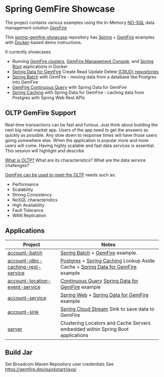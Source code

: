 # Spring GemFire Showcase

The project contains various examples using the In-Memory [NO-SQL](https://en.wikipedia.org/wiki/NoSQL) data management solution [GemFire](https://gemfire.dev/)


This [spring-gemfire-showcase](https://github.com/ggreen/spring-gemfire-showcase) repository has [Spring](https://spring.io/) + [GemFire](https://tanzu.vmware.com/gemfire) examples with [Docker](https://www.docker.com/products/docker-desktop/)-based demo instructions.

It currently showcases

- Running [GemFire clusters](https://gemfire.dev/tutorials/java/gemfire_basics/), [GemFire Management Console](https://docs.vmware.com/en/VMware-GemFire-Management-Console/index.html), and [Spring Boot](https://spring.io/projects/spring-boot) applications in Docker
- [Spring Data for GemFire](https://docs.vmware.com/en/Spring-Data-for-VMware-GemFire/index.html) Create Read Update Delete [(CRUD) repositories](https://docs.spring.io/spring-data/commons/docs/current/api/org/springframework/data/repository/CrudRepository.html)
- [Spring Batch](https://spring.io/projects/spring-batch) with GemFire - moving data from a database like Postgres into GemFire
- [GemFire Continuous Query](https://docs.vmware.com/en/VMware-GemFire/10.1/gf/developing-continuous_querying-how_continuous_querying_works.html) with Spring Data for GemFire
- [Spring Caching](https://docs.spring.io/spring-boot/docs/current/reference/html/io.html#io.caching) with Spring Data for GemFire - caching data from Postgres with Spring Web Rest APIs


## OLTP GemFire Support

Real-time transactions can be fast and furious. Just think about building the next big retail market app.
Users of the app need to get the answers as quickly as possible. Any slow down to response times will have those users going somewhere else.
When the application is popular more and more users will come. Having highly scalable and fast data services is essential.
This session will highlight and describe

[What is OLTP?](https://www.oracle.com/database/what-is-oltp/)
What are its characteristics?
What are the data service challenges?

[GemFire can be used to meet the OLTP](https://www.youtube.com/watch?v=oy_Yq_mf45Y) needs such as:

- Performance
- Scalability
- Strong Consistency
- NoSQL characteristics
- High Availability
- Fault Tolerance
- WAN Replication


## Applications


| Project                                                                             | Notes                                                                                                                                                                                                                                                                      |
|-------------------------------------------------------------------------------------|----------------------------------------------------------------------------------------------------------------------------------------------------------------------------------------------------------------------------------------------------------------------------|
| [account-batch](applications%2Faccount-batch)                                       | [Spring Batch](https://spring.io/batch) + [GemFire](https://gemfire.dev/) example.                                                                                                                                                                                         |                                                                 
| [account-jdbc-caching-rest-service](applications/account-jdbc-caching-rest-service) | [Postgres](https://www.postgresql.org/) + [Spring Caching](https://docs.spring.io/spring-boot/docs/current/reference/html/io.html#io.caching) Lookup Aside Cache + [Spring Data for GemFire](https://docs.vmware.com/en/Spring-Data-for-VMware-GemFire/index.html) example |
| [account-location-event-service](applications/account-location-event-service)       | [Continuous Query](https://docs.vmware.com/en/VMware-GemFire/10.1/gf/developing-continuous_querying-how_continuous_querying_works.html) [Spring Data for GemFire](https://docs.vmware.com/en/Spring-Data-for-VMware-GemFire/index.html) example                            |
| [account-service](applications/account-service)                                     | [Spring Web](https://spring.io/web-applications) + [Spring Data for GemFire](https://docs.vmware.com/en/Spring-Data-for-VMware-GemFire/index.html) example                                                                                                                 |
| [account-sink](applications/account-sink)                                           | [Spring Cloud Stream](https://spring.io/projects/spring-cloud-stream) Sink to save data to GemFIre                                                                                                                                                                         |
| [server](applications/server)                                                       | Clustering Locators and Cache Servers embedded within Spring Boot applications                                                                                                                                                                                             |

## Build Jar

Set Broadcom Maven Repository user credentials
See https://gemfire.dev/quickstart/java/

